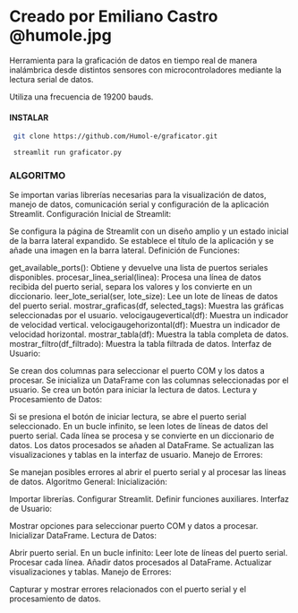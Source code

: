 # Creado por Emiliano Castro @humole.jpg

Herramienta para la graficación de datos en tiempo real de manera inalámbrica desde distintos sensores con microcontroladores mediante la lectura serial de datos.

Utiliza una frecuencia de 19200 bauds.

#### INSTALAR

```bash
 git clone https://github.com/Humol-e/graficator.git
```
```bash
 streamlit run graficator.py
```


### ALGORITMO 
Se importan varias librerías necesarias para la visualización de datos, manejo de datos, comunicación serial y configuración de la aplicación Streamlit.
Configuración Inicial de Streamlit:

Se configura la página de Streamlit con un diseño amplio y un estado inicial de la barra lateral expandido.
Se establece el título de la aplicación y se añade una imagen en la barra lateral.
Definición de Funciones:

get_available_ports(): Obtiene y devuelve una lista de puertos seriales disponibles.
procesar_linea_serial(linea): Procesa una línea de datos recibida del puerto serial, separa los valores y los convierte en un diccionario.
leer_lote_serial(ser, lote_size): Lee un lote de líneas de datos del puerto serial.
mostrar_graficas(df, selected_tags): Muestra las gráficas seleccionadas por el usuario.
velocigaugevertical(df): Muestra un indicador de velocidad vertical.
velocigaugehorizontal(df): Muestra un indicador de velocidad horizontal.
mostrar_tabla(df): Muestra la tabla completa de datos.
mostrar_filtro(df_filtrado): Muestra la tabla filtrada de datos.
Interfaz de Usuario:

Se crean dos columnas para seleccionar el puerto COM y los datos a procesar.
Se inicializa un DataFrame con las columnas seleccionadas por el usuario.
Se crea un botón para iniciar la lectura de datos.
Lectura y Procesamiento de Datos:

Si se presiona el botón de iniciar lectura, se abre el puerto serial seleccionado.
En un bucle infinito, se leen lotes de líneas de datos del puerto serial.
Cada línea se procesa y se convierte en un diccionario de datos.
Los datos procesados se añaden al DataFrame.
Se actualizan las visualizaciones y tablas en la interfaz de usuario.
Manejo de Errores:

Se manejan posibles errores al abrir el puerto serial y al procesar las líneas de datos.
Algoritmo General:
Inicialización:

Importar librerías.
Configurar Streamlit.
Definir funciones auxiliares.
Interfaz de Usuario:

Mostrar opciones para seleccionar puerto COM y datos a procesar.
Inicializar DataFrame.
Lectura de Datos:

Abrir puerto serial.
En un bucle infinito:
Leer lote de líneas del puerto serial.
Procesar cada línea.
Añadir datos procesados al DataFrame.
Actualizar visualizaciones y tablas.
Manejo de Errores:

Capturar y mostrar errores relacionados con el puerto serial y el procesamiento de datos.
